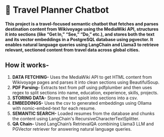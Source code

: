 # 🤖 Travel Planner Chatbot
#### This project is a travel-focused semantic chatbot that fetches and parses destination content from Wikivoyage using the MediaWiki API, structures it into sections (like “Get In,” “See,” “Do,” etc.), and stores both the text and its vector embeddings in a PostgreSQL database using pgvector. It enables natural language queries using LangChain and Llama3 to retrieve relevant, sectioned content from travel data across global cities.

## How it works-
1. **DATA FETCHING-**  Uses the MediaWiki API to get HTML content from Wikivoyage pages and parses it into clean sections using BeautifulSoup.
2. **PDF Parsing-** Extracts text from pdf using pdfplumber and then uses regex to split sections into name, education, experience, skills, projects.
3. **STORING DATA-** Stores the text spiolt into sections into a csv.
4. **EMBEDDINGS-** Uses the csv to generated embeddings using Ollama with nomic-embed-text for each resume.
5. **SEMANTIC SEARCH-** Loaded resumes from the database and chunks the content using LangChain's RecursiveCharacterTextSplitter.
6. **QA Chain-** Used LangChain’s RetrievalQA combining Llama3 LLM and PGVector retriever for answering natural language queries.

